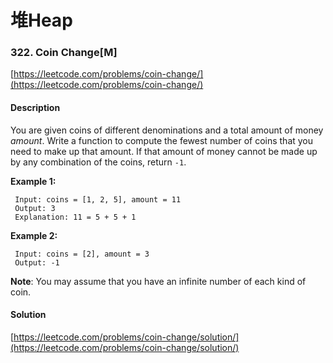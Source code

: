 # 堆Heap

### 322. Coin Change\[M\]

[https://leetcode.com/problems/coin-change/](https://leetcode.com/problems/coin-change/)

#### Description

You are given coins of different denominations and a total amount of money _amount_. Write a function to compute the fewest number of coins that you need to make up that amount. If that amount of money cannot be made up by any combination of the coins, return `-1`.

**Example 1:**

```text
 Input: coins = [1, 2, 5], amount = 11
 Output: 3 
 Explanation: 11 = 5 + 5 + 1
```

**Example 2:**

```text
 Input: coins = [2], amount = 3
 Output: -1
```

**Note**: You may assume that you have an infinite number of each kind of coin.

#### Solution

[https://leetcode.com/problems/coin-change/solution/](https://leetcode.com/problems/coin-change/solution/)

```text
 ​
 ​
```

#### 

